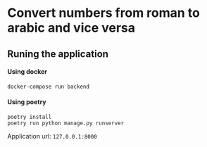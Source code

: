# Convert numbers from roman to arabic and vice versa

## Runing the application

#### Using docker  
`docker-compose run backend`  

#### Using poetry 
`poetry install`  
`poetry run python manage.py runserver`

Application url: ` 127.0.0.1:8000 `  